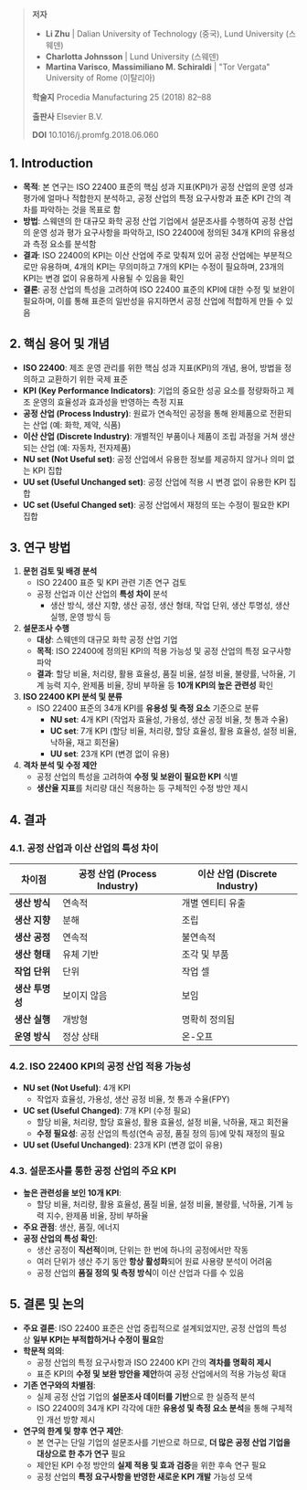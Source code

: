 
> **저자** 
> - **Li Zhu** | Dalian University of Technology (중국), Lund University (스웨덴)
> - **Charlotta Johnsson** | Lund University (스웨덴)
> - **Martina Varisco**, **Massimiliano M. Schiraldi** | "Tor Vergata" University of Rome (이탈리아)
> 
> **학술지**
> Procedia Manufacturing 25 (2018) 82–88
>
> **출판사**
>  Elsevier B.V.
>  
>  **DOI**
>  10.1016/j.promfg.2018.06.060

## 1. Introduction

- **목적**: 본 연구는 ISO 22400 표준의 핵심 성과 지표(KPI)가 공정 산업의 운영 성과 평가에 얼마나 적합한지 분석하고, 공정 산업의 특정 요구사항과 표준 KPI 간의 격차를 파악하는 것을 목표로 함
- **방법**: 스웨덴의 한 대규모 화학 공정 산업 기업에서 설문조사를 수행하여 공정 산업의 운영 성과 평가 요구사항을 파악하고, ISO 22400에 정의된 34개 KPI의 유용성과 측정 요소를 분석함
- **결과**: ISO 22400의 KPI는 이산 산업에 주로 맞춰져 있어 공정 산업에는 부분적으로만 유용하며, 4개의 KPI는 무의미하고 7개의 KPI는 수정이 필요하며, 23개의 KPI는 변경 없이 유용하게 사용될 수 있음을 확인
- **결론**: 공정 산업의 특성을 고려하여 ISO 22400 표준의 KPI에 대한 수정 및 보완이 필요하며, 이를 통해 표준의 일반성을 유지하면서 공정 산업에 적합하게 만들 수 있음

## 2. 핵심 용어 및 개념

- **ISO 22400**: 제조 운영 관리를 위한 핵심 성과 지표(KPI)의 개념, 용어, 방법을 정의하고 교환하기 위한 국제 표준
- **KPI (Key Performance Indicators)**: 기업의 중요한 성공 요소를 정량화하고 제조 운영의 효율성과 효과성을 반영하는 측정 지표
- **공정 산업 (Process Industry)**: 원료가 연속적인 공정을 통해 완제품으로 전환되는 산업 (예: 화학, 제약, 식품)
- **이산 산업 (Discrete Industry)**: 개별적인 부품이나 제품이 조립 과정을 거쳐 생산되는 산업 (예: 자동차, 전자제품)
- **NU set (Not Useful set)**: 공정 산업에서 유용한 정보를 제공하지 않거나 의미 없는 KPI 집합
- **UU set (Useful Unchanged set)**: 공정 산업에 적용 시 변경 없이 유용한 KPI 집합
- **UC set (Useful Changed set)**: 공정 산업에서 재정의 또는 수정이 필요한 KPI 집합

## 3. 연구 방법

1. **문헌 검토 및 배경 분석**
    - ISO 22400 표준 및 KPI 관련 기존 연구 검토
    - 공정 산업과 이산 산업의 **특성 차이** 분석
        - 생산 방식, 생산 지향, 생산 공정, 생산 형태, 작업 단위, 생산 투명성, 생산 실행, 운영 방식 등
2. **설문조사 수행**
    - **대상**: 스웨덴의 대규모 화학 공정 산업 기업
    - **목적**: ISO 22400에 정의된 KPI의 적용 가능성 및 공정 산업의 특정 요구사항 파악
    - **결과**: 할당 비율, 처리량, 활용 효율성, 품질 비율, 설정 비율, 불량률, 낙하율, 기계 능력 지수, 완제품 비율, 장비 부하율 등 **10개 KPI의 높은 관련성** 확인
3. **ISO 22400 KPI 분석 및 분류**
    - ISO 22400 표준의 34개 KPI를 **유용성 및 측정 요소** 기준으로 분류
        - **NU set**: 4개 KPI (작업자 효율성, 가용성, 생산 공정 비율, 첫 통과 수율)
        - **UC set**: 7개 KPI (할당 비율, 처리량, 할당 효율성, 활용 효율성, 설정 비율, 낙하율, 재고 회전율)
        - **UU set**: 23개 KPI (변경 없이 유용)
4. **격차 분석 및 수정 제안**
    - 공정 산업의 특성을 고려하여 **수정 및 보완이 필요한 KPI** 식별
    - **생산율 지표**를 처리량 대신 적용하는 등 구체적인 수정 방안 제시

## 4. 결과

### 4.1. 공정 산업과 이산 산업의 특성 차이

| 차이점        | 공정 산업 (Process Industry) | 이산 산업 (Discrete Industry) |
| ---------- | ------------------------ | ------------------------- |
| **생산 방식**  | 연속적                      | 개별 엔티티 유출                 |
| **생산 지향**  | 분해                       | 조립                        |
| **생산 공정**  | 연속적                      | 불연속적                      |
| **생산 형태**  | 유체 기반                    | 조각 및 부품                   |
| **작업 단위**  | 단위                       | 작업 셀                      |
| **생산 투명성** | 보이지 않음                   | 보임                        |
| **생산 실행**  | 개방형                      | 명확히 정의됨                   |
| **운영 방식**  | 정상 상태                    | 온-오프                      |

### 4.2. ISO 22400 KPI의 공정 산업 적용 가능성

- **NU set (Not Useful)**: 4개 KPI 
    - 작업자 효율성, 가용성, 생산 공정 비율, 첫 통과 수율(FPY)
- **UC set (Useful Changed)**: 7개 KPI (수정 필요)
    - 할당 비율, 처리량, 할당 효율성, 활용 효율성, 설정 비율, 낙하율, 재고 회전율
    - **수정 필요성**: 공정 산업의 특성(연속 공정, 품질 정의 등)에 맞춰 재정의 필요
- **UU set (Useful Unchanged)**: 23개 KPI (변경 없이 유용)

### 4.3. 설문조사를 통한 공정 산업의 주요 KPI

- **높은 관련성을 보인 10개 KPI**:
    - 할당 비율, 처리량, 활용 효율성, 품질 비율, 설정 비율, 불량률, 낙하율, 기계 능력 지수, 완제품 비율, 장비 부하율
- **주요 관점**: 생산, 품질, 에너지
- **공정 산업의 특성 확인**:
    - 생산 공정이 **직선적**이며, 단위는 한 번에 하나의 공정에서만 작동
    - 여러 단위가 생산 주기 동안 **항상 활성화**되어 원료 사용량 분석이 어려움
    - 공정 산업의 **품질 정의 및 측정 방식**이 이산 산업과 다를 수 있음

## 5. 결론 및 논의

- **주요 결론**: ISO 22400 표준은 산업 중립적으로 설계되었지만, 공정 산업의 특성상 **일부 KPI는 부적합하거나 수정이 필요**함
- **학문적 의의**:
    - 공정 산업의 특정 요구사항과 ISO 22400 KPI 간의 **격차를 명확히 제시**
    - 표준 KPI의 **수정 및 보완 방안을 제안**하여 공정 산업에서의 적용 가능성 확대
- **기존 연구와의 차별점**:
    - 실제 공정 산업 기업의 **설문조사 데이터를 기반**으로 한 실증적 분석
    - ISO 22400의 34개 KPI 각각에 대한 **유용성 및 측정 요소 분석**을 통해 구체적인 개선 방향 제시
- **연구의 한계 및 향후 연구 제안**:
    - 본 연구는 단일 기업의 설문조사를 기반으로 하므로, **더 많은 공정 산업 기업을 대상으로 한 추가 연구** 필요
    - 제안된 KPI 수정 방안의 **실제 적용 및 효과 검증**을 위한 후속 연구 필요
    - 공정 산업의 **특정 요구사항을 반영한 새로운 KPI 개발** 가능성 모색
